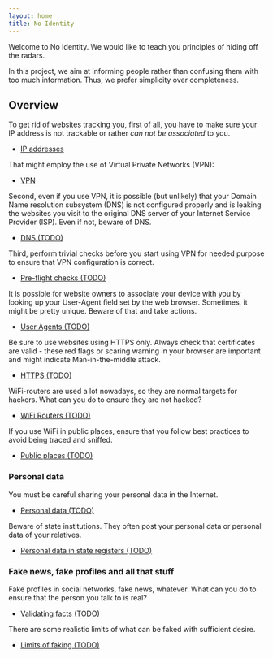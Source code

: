 ```yaml
---
layout: home
title: No Identity
---
```


Welcome to No Identity. We would like to teach you principles of hiding off the radars.

In this project, we aim at informing people rather than confusing them with too much information. Thus, we prefer simplicity over completeness.


## Overview

To get rid of websites tracking you, first of all, you have to make sure your IP address is not trackable or rather *can not be associated* to you.

 - [IP addresses](/ip.html)

That might employ the use of Virtual Private Networks (VPN):

 - [VPN](/vpn.html)

Second, even if you use VPN, it is possible (but unlikely) that your Domain Name resolution subsystem (DNS) is not configured properly and is leaking the websites you visit to the original DNS server of your Internet Service Provider (ISP). Even if not, beware of DNS.

 - [DNS (TODO)](/dns.html)

Third, perform trivial checks before you start using VPN for needed purpose to ensure that VPN configuration is correct.

 - [Pre-flight checks (TODO)](/preflight.html)

It is possible for website owners to associate your device with you by looking up your User-Agent field set by the web browser. Sometimes, it might be pretty unique. Beware of that and take actions.

 - [User Agents (TODO)](/user_agents.html)

Be sure to use websites using HTTPS only. Always check that certificates are valid - these red flags or scaring warning in your browser are important and might indicate Man-in-the-middle attack.

 - [HTTPS (TODO)](/https.html)

WiFi-routers are used a lot nowadays, so they are normal targets for hackers. What can you do to ensure they are not hacked?

 - [WiFi Routers (TODO)](/routers.html)

If you use WiFi in public places, ensure that you follow best practices to avoid being traced and sniffed.

 - [Public places (TODO)](/public.html)

### Personal data

You must be careful sharing your personal data in the Internet.

 - [Personal data (TODO)](/personal.html)

Beware of state institutions. They often post your personal data or personal data of your relatives.

 - [Personal data in state registers (TODO)](/personal_state.html)

### Fake news, fake profiles and all that stuff

Fake profiles in social networks, fake news, whatever. What can you do to ensure that the person you talk to is real?

 - [Validating facts (TODO)](/validate_facts.html)

There are some realistic limits of what can be faked with sufficient desire.

 - [Limits of faking (TODO)](/fake_limits.html)

